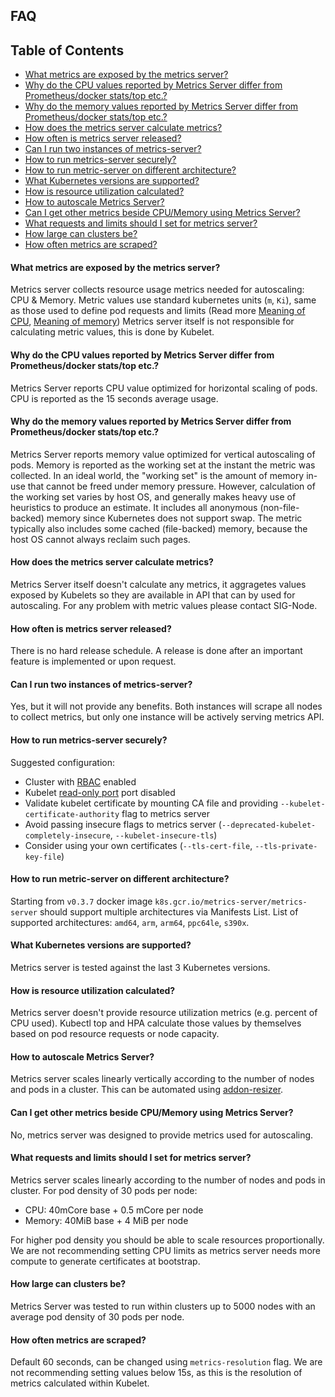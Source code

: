 ## FAQ

## Table of Contents

<!-- toc -->
- [What metrics are exposed by the metrics server?](#what-metrics-are-exposed-by-the-metrics-server)
- [Why do the CPU values reported by Metrics Server differ from Prometheus/docker stats/top etc.?](#why-do-the-cpu-values-reported-by-metrics-server-differ-from-prometheusdocker-statstop-etc)
- [Why do the memory values reported by Metrics Server differ from Prometheus/docker stats/top etc.?](#why-do-the-memory-values-reported-by-metrics-server-differ-from-prometheusdocker-statstop-etc)
- [How does the metrics server calculate metrics?](#how-does-the-metrics-server-calculate-metrics)
- [How often is metrics server released?](#how-often-is-metrics-server-released)
- [Can I run two instances of metrics-server?](#can-i-run-two-instances-of-metrics-server)
- [How to run metrics-server securely?](#how-to-run-metrics-server-securely)
- [How to run metric-server on different architecture?](#how-to-run-metric-server-on-different-architecture)
- [What Kubernetes versions are supported?](#what-kubernetes-versions-are-supported)
- [How is resource utilization calculated?](#how-resource-utilization-is-calculated)
- [How to autoscale Metrics Server?](#how-to-autoscale-metrics-server)
- [Can I get other metrics beside CPU/Memory using Metrics Server?](#can-i-get-other-metrics-beside-cpumemory-using-metrics-server)
- [What requests and limits should I set for metrics server?](#what-requests-and-limits-should-i-set-for-metrics-server)
- [How large can clusters be?](#how-large-can-clusters-be)
- [How often metrics are scraped?](#how-often-metrics-are-scraped)
<!-- /toc -->

#### What metrics are exposed by the metrics server?

Metrics server collects resource usage metrics needed for autoscaling: CPU & Memory.
Metric values use standard kubernetes units (`m`, `Ki`), same as those used to
define pod requests and limits (Read more [Meaning of CPU], [Meaning of memory])
Metrics server itself is not responsible for calculating metric values, this is done by Kubelet.

#### Why do the CPU values reported by Metrics Server differ from Prometheus/docker stats/top etc.?

Metrics Server reports CPU value optimized for horizontal scaling of pods.
CPU is reported as the 15 seconds average usage.

#### Why do the memory values reported by Metrics Server differ from Prometheus/docker stats/top etc.?

Metrics Server reports memory value optimized for vertical autoscaling of pods.
Memory is reported as the working set at the instant the metric was collected.
In an ideal world, the "working set" is the amount of memory in-use that cannot be freed under memory pressure.
However, calculation of the working set varies by host OS, and generally makes heavy use of heuristics to produce an estimate.
It includes all anonymous (non-file-backed) memory since Kubernetes does not support swap.
The metric typically also includes some cached (file-backed) memory, because the host OS cannot always reclaim such pages.

#### How does the metrics server calculate metrics?

Metrics Server itself doesn't calculate any metrics, it aggragetes values exposed by Kubelets so they are available in
API that can by used for autoscaling. For any problem with metric values please contact SIG-Node.

#### How often is metrics server released?

There is no hard release schedule. A release is done after an important feature is implemented or upon request.

#### Can I run two instances of metrics-server?

Yes, but it will not provide any benefits. Both instances will scrape all nodes to collect metrics, but only one instance will be actively serving metrics API.

#### How to run metrics-server securely?

Suggested configuration:
* Cluster with [RBAC] enabled
* Kubelet [read-only port] port disabled
* Validate kubelet certificate by mounting CA file and providing `--kubelet-certificate-authority` flag to metrics server
* Avoid passing insecure flags to metrics server (`--deprecated-kubelet-completely-insecure`, `--kubelet-insecure-tls`)
* Consider using your own certificates (`--tls-cert-file`, `--tls-private-key-file`)

#### How to run metric-server on different architecture?

Starting from `v0.3.7` docker image `k8s.gcr.io/metrics-server/metrics-server` should support multiple architectures via Manifests List.
List of supported architectures: `amd64`, `arm`, `arm64`, `ppc64le`, `s390x`.

#### What Kubernetes versions are supported?

Metrics server is tested against the last 3 Kubernetes versions.

#### How is resource utilization calculated?

Metrics server doesn't provide resource utilization metrics (e.g. percent of CPU used).
Kubectl top and HPA calculate those values by themselves based on pod resource requests or node capacity.

#### How to autoscale Metrics Server?

Metrics server scales linearly vertically according to the number of nodes and pods in a cluster. This can be automated using [addon-resizer].

#### Can I get other metrics beside CPU/Memory using Metrics Server?

No, metrics server was designed to provide metrics used for autoscaling.

#### What requests and limits should I set for metrics server?

Metrics server scales linearly according to the number of nodes and pods in cluster. For pod density of 30 pods per node:

* CPU: 40mCore base + 0.5 mCore per node
* Memory: 40MiB base + 4 MiB per node

For higher pod density you should be able to scale resources proportionally.
We are not recommending setting CPU limits as metrics server needs more compute to generate certificates at bootstrap.

#### How large can clusters be?

Metrics Server was tested to run within clusters up to 5000 nodes with an average pod density of 30 pods per node.

#### How often metrics are scraped?

Default 60 seconds, can be changed using `metrics-resolution` flag. We are not recommending setting values below 15s, as this is the resolution of metrics calculated within Kubelet.

[Meaning of CPU]: https://kubernetes.io/docs/concepts/configuration/manage-compute-resources-container/#meaning-of-cpu
[Meaning of memory]: https://kubernetes.io/docs/concepts/configuration/manage-compute-resources-container/#meaning-of-memory
[RBAC]: https://kubernetes.io/docs/reference/access-authn-authz/rbac/
[read-only port]: https://kubernetes.io/docs/reference/command-line-tools-reference/kubelet/#options
[addon-resizer]: https://github.com/kubernetes/autoscaler/tree/master/addon-resizer
